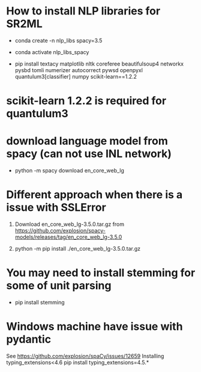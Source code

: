 # How to install NLP libraries for SR2ML
- conda create -n nlp_libs spacy=3.5
- conda activate nlp_libs_spacy

- pip install textacy matplotlib nltk coreferee beautifulsoup4 networkx pysbd tomli numerizer autocorrect pywsd openpyxl quantulum3[classifier] numpy scikit-learn==1.2.2

# scikit-learn 1.2.2 is required for quantulum3

# download language model from spacy (can not use INL network)
- python -m spacy download en_core_web_lg

# Different approach when there is a issue with SSLError
1. Download en_core_web_lg-3.5.0.tar.gz from https://github.com/explosion/spacy-models/releases/tag/en_core_web_lg-3.5.0

2. python -m pip install ./en_core_web_lg-3.5.0.tar.gz

# You may need to install stemming for some of unit parsing
- pip install stemming

# Windows machine have issue with pydantic
See https://github.com/explosion/spaCy/issues/12659
Installing typing_extensions<4.6
pip install typing_extensions=4.5.*
